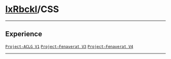 # [lxRbckl](https://github.com/lxRbckl/lxRbckl/tree/main)/CSS

---



## Experience


[`Project-ACLG V1`](https://github.com/lxRbckl/Project-ACLG/blob/V1/README.md) [`Project-Fenaverat V3`](https://github.com/lxRbckl/Project-Fenaverat/blob/V3/README.md) [`Project-Fenaverat V4`](https://github.com/lxRbckl/Project-Fenaverat/blob/V4/README.md)




---